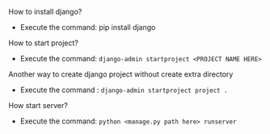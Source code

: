 How to install django?
- Execute the command: pip install django

How to start project?
- Execute the command: ```django-admin startproject <PROJECT NAME HERE>```

Another way to create django project without create extra directory
- Execute the command : ```django-admin startproject project .```

How start server?
- Execute the command: ```python <manage.py path here> runserver```